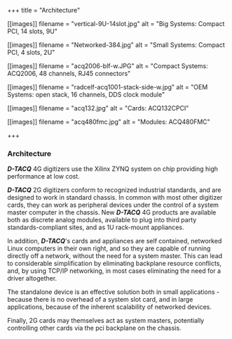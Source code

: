 +++
title = "Architecture"

[[images]]
filename = "vertical-9U-14slot.jpg"
alt = "Big Systems: Compact PCI, 14 slots, 9U"

[[images]]
filename = "Networked-384.jpg"
alt = "Small Systems: Compact PCI, 4 slots, 2U"

[[images]]
filename = "acq2006-blf-w.JPG"
alt = "Compact Systems: ACQ2006, 48 channels, RJ45 connectors"

[[images]]
filename = "radcelf-acq1001-stack-side-w.jpg"
alt = "OEM Systems: open stack, 16 channels, DDS clock module"

[[images]]
filename = "acq132.jpg"
alt = "Cards: ACQ132CPCI"

[[images]]
filename = "acq480fmc.jpg"
alt = "Modules: ACQ480FMC"

+++

### Architecture
***D-TACQ*** 4G digitizers use the Xilinx ZYNQ system on chip providing high performance at low cost.

***D-TACQ*** 2G digitizers conform to recognized industrial standards, and are designed to work in standard chassis. In common with most other digitizer cards, they can work as peripheral devices under the control of a system master computer in the chassis. New ***D-TACQ*** 4G products are available both as discrete analog modules, available to plug into third party standards-compliant sites, and as 1U rack-mount appliances.

In addition, ***D-TACQ***'s cards and appliances are self contained, networked Linux computers in their own right, and so they are capable of running directly off a network, without the need for a system master. This can lead to considerable simplification by eliminating backplane resource conflicts, and, by using TCP/IP networking, in most cases eliminating the need for a driver altogether. 

The standalone device is an effective solution both in small applications - because there is no overhead of a system slot card, and in large applications, because of the inherent scalability of networked devices. 

Finally, 2G cards may themselves act as system masters, potentially controlling other cards via the pci backplane on the chassis.
